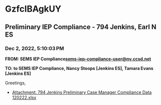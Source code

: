 # GzfclBAgkUY
## Preliminary IEP Compliance - 794 Jenkins, Earl N ES
### Dec 2, 2022, 5:10:03 PM
**FROM: SEMS IEP Compliance<sems-iep-compliance-user@nv.ccsd.net>**

**TO: to SEMS IEP Compliance, Nancy Stoops [Jenkins ES], Tamara Evans [Jenkins ES]**


Greetings, 





* [Attachment: 794 Jenkins Preliminary Case Manager Compliance Data 120222.xlsx](GzfclBAgkUY-attachment-1.xlsx)

